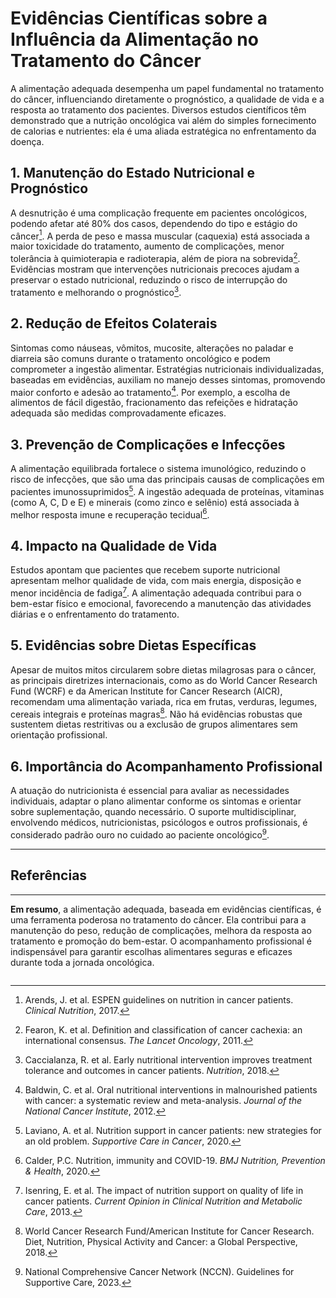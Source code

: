 
# Evidências Científicas sobre a Influência da Alimentação no Tratamento do Câncer

A alimentação adequada desempenha um papel fundamental no tratamento do câncer, influenciando diretamente o prognóstico, a qualidade de vida e a resposta ao tratamento dos pacientes. Diversos estudos científicos têm demonstrado que a nutrição oncológica vai além do simples fornecimento de calorias e nutrientes: ela é uma aliada estratégica no enfrentamento da doença.

## 1. Manutenção do Estado Nutricional e Prognóstico

A desnutrição é uma complicação frequente em pacientes oncológicos, podendo afetar até 80% dos casos, dependendo do tipo e estágio do câncer[^1]. A perda de peso e massa muscular (caquexia) está associada a maior toxicidade do tratamento, aumento de complicações, menor tolerância à quimioterapia e radioterapia, além de piora na sobrevida[^2]. Evidências mostram que intervenções nutricionais precoces ajudam a preservar o estado nutricional, reduzindo o risco de interrupção do tratamento e melhorando o prognóstico[^3].

## 2. Redução de Efeitos Colaterais

Sintomas como náuseas, vômitos, mucosite, alterações no paladar e diarreia são comuns durante o tratamento oncológico e podem comprometer a ingestão alimentar. Estratégias nutricionais individualizadas, baseadas em evidências, auxiliam no manejo desses sintomas, promovendo maior conforto e adesão ao tratamento[^4]. Por exemplo, a escolha de alimentos de fácil digestão, fracionamento das refeições e hidratação adequada são medidas comprovadamente eficazes.

## 3. Prevenção de Complicações e Infecções

A alimentação equilibrada fortalece o sistema imunológico, reduzindo o risco de infecções, que são uma das principais causas de complicações em pacientes imunossuprimidos[^5]. A ingestão adequada de proteínas, vitaminas (como A, C, D e E) e minerais (como zinco e selênio) está associada à melhor resposta imune e recuperação tecidual[^6].

## 4. Impacto na Qualidade de Vida

Estudos apontam que pacientes que recebem suporte nutricional apresentam melhor qualidade de vida, com mais energia, disposição e menor incidência de fadiga[^7]. A alimentação adequada contribui para o bem-estar físico e emocional, favorecendo a manutenção das atividades diárias e o enfrentamento do tratamento.

## 5. Evidências sobre Dietas Específicas

Apesar de muitos mitos circularem sobre dietas milagrosas para o câncer, as principais diretrizes internacionais, como as do World Cancer Research Fund (WCRF) e da American Institute for Cancer Research (AICR), recomendam uma alimentação variada, rica em frutas, verduras, legumes, cereais integrais e proteínas magras[^8]. Não há evidências robustas que sustentem dietas restritivas ou a exclusão de grupos alimentares sem orientação profissional.

## 6. Importância do Acompanhamento Profissional

A atuação do nutricionista é essencial para avaliar as necessidades individuais, adaptar o plano alimentar conforme os sintomas e orientar sobre suplementação, quando necessário. O suporte multidisciplinar, envolvendo médicos, nutricionistas, psicólogos e outros profissionais, é considerado padrão ouro no cuidado ao paciente oncológico[^9].

---

## Referências

[^1]: Arends, J. et al. ESPEN guidelines on nutrition in cancer patients. *Clinical Nutrition*, 2017.
[^2]: Fearon, K. et al. Definition and classification of cancer cachexia: an international consensus. *The Lancet Oncology*, 2011.
[^3]: Caccialanza, R. et al. Early nutritional intervention improves treatment tolerance and outcomes in cancer patients. *Nutrition*, 2018.
[^4]: Baldwin, C. et al. Oral nutritional interventions in malnourished patients with cancer: a systematic review and meta-analysis. *Journal of the National Cancer Institute*, 2012.
[^5]: Laviano, A. et al. Nutrition support in cancer patients: new strategies for an old problem. *Supportive Care in Cancer*, 2020.
[^6]: Calder, P.C. Nutrition, immunity and COVID-19. *BMJ Nutrition, Prevention & Health*, 2020.
[^7]: Isenring, E. et al. The impact of nutrition support on quality of life in cancer patients. *Current Opinion in Clinical Nutrition and Metabolic Care*, 2013.
[^8]: World Cancer Research Fund/American Institute for Cancer Research. Diet, Nutrition, Physical Activity and Cancer: a Global Perspective, 2018.
[^9]: National Comprehensive Cancer Network (NCCN). Guidelines for Supportive Care, 2023.

---

**Em resumo**, a alimentação adequada, baseada em evidências científicas, é uma ferramenta poderosa no tratamento do câncer. Ela contribui para a manutenção do peso, redução de complicações, melhora da resposta ao tratamento e promoção do bem-estar. O acompanhamento profissional é indispensável para garantir escolhas alimentares seguras e eficazes durante toda a jornada oncológica.
```
